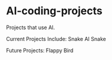 # AI-coding-projects
Projects that use AI.

Current Projects Include:
Snake
AI Snake

Future Projects: 
Flappy Bird

